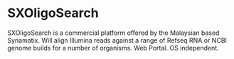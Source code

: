 # SXOligoSearch

SXOligoSearch is a commercial platform offered by the Malaysian based Synamatix. Will align Illumina reads against a range of Refseq RNA or NCBI genome builds for a number of organisms. Web Portal. OS independent.
